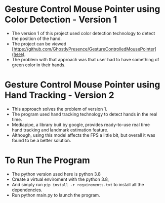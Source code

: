 Gesture Control Mouse Pointer using Color Detection - Version 1
===================================================================
+ The version 1 of this project used color detection technology to detect the position of the hand.
+ The project can be viewed [https://github.com/GhostlyPresence/GestureControlledMousePointer](here).
+ The problem with that approach was that user had to have something of green color in their hands.

Gesture Control Mouse Pointer using Hand Tracking - Version 2
===================================================================
+ This approach solves the problem of version 1.
+ The program used hand tracking technology to detect hands in the real time.
+ Mediapipe, a library buit by google, provides ready-to-use real time hand tracking and landmark estimation feature.
+ Although, using this model affects the FPS a little bit, but overall it was found to be a better solution.

To Run The Program
==================
+ The python version used here is python 3.8
+ Create a virtual enviroment with the python 3.8,
+ And simply run `pip install -r requirements.txt` to install all the dependencies.
+ Run python main.py to launch the program.
